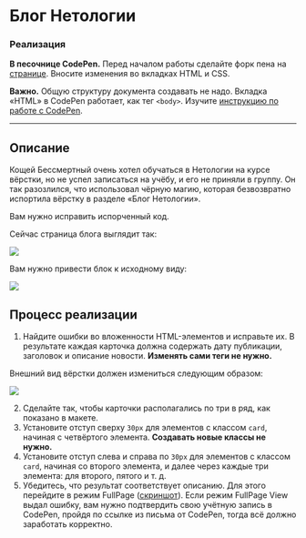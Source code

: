 # Блог Нетологии

### Реализация

**В песочнице CodePen.** Перед началом работы сделайте форк пена на [странице](https://codepen.io/Netology/pen/ReaoGE?editors=1100#0). Вносите изменения во вкладках HTML и CSS.

**Важно.** Общую структуру документа создавать не надо. Вкладка «HTML» в CodePen работает, как тег `<body>`.
Изучите [инструкцию по работе с CodePen](https://github.com/netology-code/guides/tree/master/codepen).

---

## Описание

Кощей Бессмертный очень хотел обучаться в Нетологии на курсе вёрстки, но не успел записаться на учёбу, и его не приняли в группу. Он так разозлился, что использовал чёрную магию, которая безвозвратно испортила вёрстку в разделе «Блог Нетологии».

Вам нужно исправить испорченный код.

Сейчас страница блога выглядит так:

![](https://netology-code.github.io/html-2-homeworks/sources/2-2/blog-before.jpg)

Вам нужно привести блок к исходному виду:

![](https://netology-code.github.io/html-2-homeworks/sources/2-2/blog-after.jpg)

## Процесс реализации

1. Найдите ошибки во вложенности HTML-элементов и исправьте их. В результате каждая карточка должна содержать дату публикации, заголовок и описание новости. **Изменять сами теги не нужно.**

Внешний вид вёрстки должен измениться следующим образом:

![](https://netology-code.github.io/html-2-homeworks/sources/2-2/blog-stage0.jpg)

2. Сделайте так, чтобы карточки располагались по три в ряд, как показано в макете.
3. Установите отступ сверху `30px` для элементов с классом `card`, начиная с четвёртого элемента. **Создавать новые классы не нужно.**
4. Установите отступ слева и справа по `30px` для элементов с классом `card`, начиная со второго элемента, и далее через каждые три элемента: для второго, пятого и т. д.
5. Убедитесь, что результат соответствует описанию. Для этого перейдите в режим FullPage ([скриншот](/sources/screen.md)). Если режим FullPage View выдал ошибку, вам нужно подтвердить свою учётную запись в CodePen, пройдя по ссылке из письма от CodePen, тогда всё должно заработать корректно.


